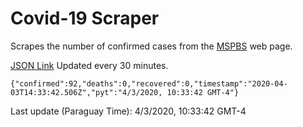 # Covid-19 Scraper

Scrapes the number of confirmed cases from the [MSPBS](https://www.mspbs.gov.py/covid-19.php) web page.

[JSON Link](https://jmayalag.github.io/covid19-scrape/cases.json)
Updated every 30 minutes.
```
{"confirmed":92,"deaths":0,"recovered":0,"timestamp":"2020-04-03T14:33:42.506Z","pyt":"4/3/2020, 10:33:42 GMT-4"}
```
Last update (Paraguay Time): 4/3/2020, 10:33:42 GMT-4